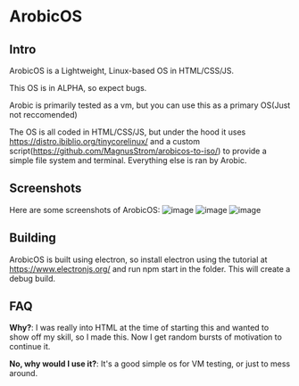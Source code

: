 # ArobicOS


## Intro
ArobicOS is a Lightweight, Linux-based OS in HTML/CSS/JS.

This OS is in ALPHA, so expect bugs.

Arobic is primarily tested as a vm, but you can use this as a primary OS(Just not reccomended)

The OS is all coded in HTML/CSS/JS, but under the hood it uses https://distro.ibiblio.org/tinycorelinux/ and a custom script(https://github.com/MagnusStrom/arobicos-to-iso/) to provide a simple file system and terminal. Everything else is ran by Arobic.


## Screenshots
Here are some screenshots of ArobicOS:
![image](https://raw.githubusercontent.com/MagnusStrom/Arobic/main/screenshots/video.gif)
![image](https://raw.githubusercontent.com/MagnusStrom/Arobic/main/screenshots/fullscreen.png)
![image](https://raw.githubusercontent.com/MagnusStrom/Arobic/main/screenshots/lightmode.gif)
## Building
ArobicOS is built using electron, so install electron using the tutorial at https://www.electronjs.org/ and run npm start in the folder. This will create a debug build.

## FAQ
**Why?**: I was really into HTML at the time of starting this and wanted to show off my skill, so I made this. Now I get random bursts of motivation to continue it.

**No, why would I use it?**: It's a good simple os for VM testing, or just to mess around.
